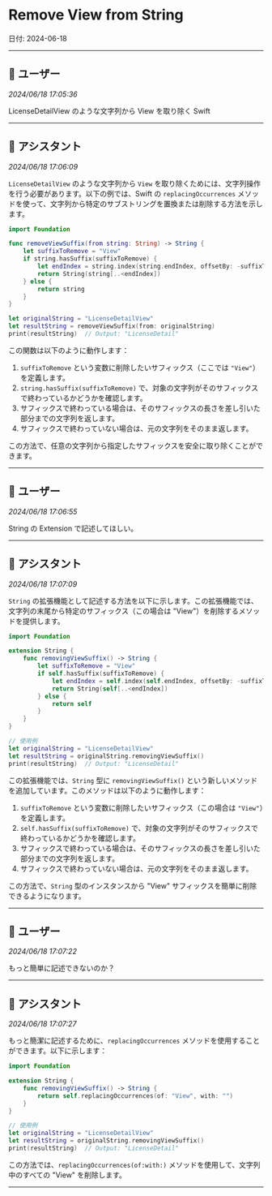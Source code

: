 # Remove View from String

日付: 2024-06-18

---

## 👤 ユーザー
*2024/06/18 17:05:36*

LicenseDetailView のような文字列から View を取り除く Swift

---

## 🤖 アシスタント
*2024/06/18 17:06:09*

`LicenseDetailView` のような文字列から `View` を取り除くためには、文字列操作を行う必要があります。以下の例では、Swift の `replacingOccurrences` メソッドを使って、文字列から特定のサブストリングを置換または削除する方法を示します。

```swift
import Foundation

func removeViewSuffix(from string: String) -> String {
    let suffixToRemove = "View"
    if string.hasSuffix(suffixToRemove) {
        let endIndex = string.index(string.endIndex, offsetBy: -suffixToRemove.count)
        return String(string[..<endIndex])
    } else {
        return string
    }
}

let originalString = "LicenseDetailView"
let resultString = removeViewSuffix(from: originalString)
print(resultString)  // Output: "LicenseDetail"
```

この関数は以下のように動作します：

1. `suffixToRemove` という変数に削除したいサフィックス（ここでは `"View"`）を定義します。
2. `string.hasSuffix(suffixToRemove)` で、対象の文字列がそのサフィックスで終わっているかどうかを確認します。
3. サフィックスで終わっている場合は、そのサフィックスの長さを差し引いた部分までの文字列を返します。
4. サフィックスで終わっていない場合は、元の文字列をそのまま返します。

この方法で、任意の文字列から指定したサフィックスを安全に取り除くことができます。

---

## 👤 ユーザー
*2024/06/18 17:06:55*

String の Extension で記述してほしい。

---

## 🤖 アシスタント
*2024/06/18 17:07:09*

`String` の拡張機能として記述する方法を以下に示します。この拡張機能では、文字列の末尾から特定のサフィックス（この場合は "View"）を削除するメソッドを提供します。

```swift
import Foundation

extension String {
    func removingViewSuffix() -> String {
        let suffixToRemove = "View"
        if self.hasSuffix(suffixToRemove) {
            let endIndex = self.index(self.endIndex, offsetBy: -suffixToRemove.count)
            return String(self[..<endIndex])
        } else {
            return self
        }
    }
}

// 使用例
let originalString = "LicenseDetailView"
let resultString = originalString.removingViewSuffix()
print(resultString)  // Output: "LicenseDetail"
```

この拡張機能では、`String` 型に `removingViewSuffix()` という新しいメソッドを追加しています。このメソッドは以下のように動作します：

1. `suffixToRemove` という変数に削除したいサフィックス（この場合は `"View"`）を定義します。
2. `self.hasSuffix(suffixToRemove)` で、対象の文字列がそのサフィックスで終わっているかどうかを確認します。
3. サフィックスで終わっている場合は、そのサフィックスの長さを差し引いた部分までの文字列を返します。
4. サフィックスで終わっていない場合は、元の文字列をそのまま返します。

この方法で、`String` 型のインスタンスから "View" サフィックスを簡単に削除できるようになります。

---

## 👤 ユーザー
*2024/06/18 17:07:22*

もっと簡単に記述できないのか？

---

## 🤖 アシスタント
*2024/06/18 17:07:27*

もっと簡潔に記述するために、`replacingOccurrences` メソッドを使用することができます。以下に示します：

```swift
import Foundation

extension String {
    func removingViewSuffix() -> String {
        return self.replacingOccurrences(of: "View", with: "")
    }
}

// 使用例
let originalString = "LicenseDetailView"
let resultString = originalString.removingViewSuffix()
print(resultString)  // Output: "LicenseDetail"
```

この方法では、`replacingOccurrences(of:with:)` メソッドを使用して、文字列中のすべての "View" を削除します。

---
